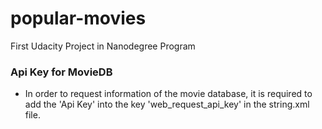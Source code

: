 # popular-movies
First Udacity Project in Nanodegree Program

### Api Key for MovieDB
- In order to request information of the movie database, it is required to add the 'Api Key' into the key 'web_request_api_key' in the string.xml file. 
